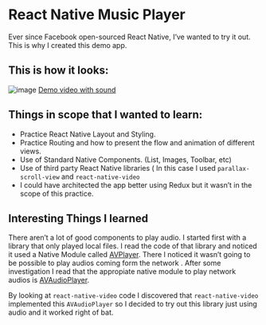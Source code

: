 # React Native Music Player

Ever since Facebook open-sourced React Native, I’ve wanted to try it out. 
This is why I created this demo app.

## This is how it looks:

![image](https://cloud.githubusercontent.com/assets/623766/15111413/29bddcfc-15e7-11e6-8aac-019362fb11e8.png)
[Demo video with sound](http://jgnatch-dropshare.s3.amazonaws.com/Screen-Recording-2016-04-21-11-33-59.mp4)

## Things in scope that I wanted to learn:
- Practice React Native Layout and Styling.
- Practice Routing and how to present the flow and animation of different views.
- Use of Standard Native Components. (List, Images, Toolbar, etc)
- Use of third party React Native libraries ( In this case I used `parallax-scroll-view` and `react-native-video`
- I could have architected the app better using Redux but it wasn’t in the scope of this practice. 

## Interesting Things I learned

There aren’t a lot of good components to play audio. I started first with a library that only played local files.
I read the code of that library and noticed it used a Native Module called [AVPlayer](https://developer.apple.com/library/ios/documentation/AVFoundation/Reference/AVPlayer_Class/).
There I noticed it wasn’t going to be possible to play audios coming form the network . 
After some investigation I read that the appropiate native module to play network audios is [AVAudioPlayer](https://developer.apple.com/library/ios/documentation/AVFoundation/Reference/AVAudioPlayerClassReference/).

By looking at `react-native-video` code I discovered that `react-native-video` implemented this `AVAudioPlayer` 
so I decided to try out this library just using audio and it worked right of bat.

